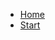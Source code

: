 <!-- TODO: Complete with your own sidebar structure and enable sidebar in index.html - or delete this file. -->
- [Home](/#docsifyjs-template)
- [Start](/)

